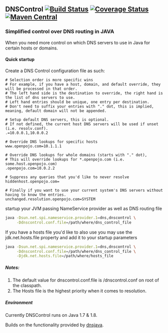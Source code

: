 ## DNSControl [![Build Status](https://travis-ci.org/OpenPojo/dnscontrol.svg?branch=master)](https://travis-ci.org/OpenPojo/dnscontrol) [![Coverage Status](https://coveralls.io/repos/github/OpenPojo/dnscontrol/badge.svg?branch=master)](https://coveralls.io/github/OpenPojo/dnscontrol?branch=master) [![Maven Central](https://img.shields.io/maven-metadata/v/http/central.maven.org/maven2/com/openpojo/dnscontrol/maven-metadata.xml.svg?style=flat&colorB=007ec6)](http://search.maven.org/#search|ga|1|g%3Acom.openpojo%20a%3Adnscontrol)
### Simplified control over DNS routing in JAVA
When you need more control on which DNS servers to use in Java for certain hosts or domains.

#### Quick startup
Create a DNS Control configuration file as such:
```properties
# Selection order is more specific wins
# For example, if you have a host, domain, and default override, they will be processed in that order.
# The left hand side is the destination to override, the right hand is the list of dns servers to use.
# Left hand entries should be unique, one entry per destination.
# Don't need to suffix your entries with "." dot, this is implied, meaning, default domain will not be appended.

# Setup default DNS servers, this is optional.
# If not defined, the current host DNS servers will be used if unset (i.e. resolv.conf).
.=10.0.0.1,10.0.0.2

# Override DNS lookups for specific hosts
www.openpojo.com=10.1.1.1

# Override DNS lookups for whole domains (starts with "." dot),
# This will override lookups for *.openpojo.com (i.e. some.host.openpojo.com)
.openpojo.com=10.0.2.2

# Suppress any queries that you'd like to never resolve
hiddenhost.openpojo.com=

# Finally if you want to use your current system's DNS servers without having to know the entries.
unchanged.resolution.openpojo.com=SYSTEM
```
startup your JVM passing NameService provider as well as DNS routing file
```sh
java -Dsun.net.spi.nameservice.provider.1=dns,dnscontrol \
     -Ddnscontrol.conf.file=/path/where/dns_control_file
```
If you have a hosts file you'd like to also use you may use the jdk.net.hosts.file property and add it to your startup parameters
```sh
java -Dsun.net.spi.nameservice.provider.1=dns,dnscontrol \
     -Ddnscontrol.conf.file=/path/where/dns_control_file \
     -Djdk.net.hosts.file=/path/where/hosts_file
```
##### Notes:
1. The default value for dnscontrol.conf.file is /dnscontrol.conf on root of the classpath.
2. The Hosts file is the highest priority when it comes to resolution.

##### Environment
Currently DNSControl runs on Java 1.7 & 1.8.

Builds on the functionality provided by [dnsjava](http://dnsjava.org/).

